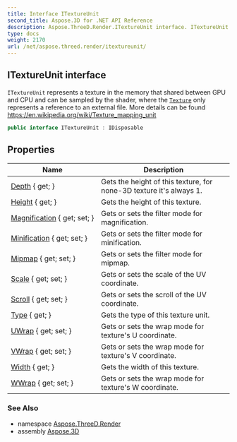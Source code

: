 ```yaml
---
title: Interface ITextureUnit
second_title: Aspose.3D for .NET API Reference
description: Aspose.ThreeD.Render.ITextureUnit interface. ITextureUnit represents a texture in the memory that shared between GPU and CPU and can be sampled by the shader where the Texture only represents a reference to an external file. More details can be found https//en.wikipedia.org/wiki/Texture_mapping_unit
type: docs
weight: 2170
url: /net/aspose.threed.render/itextureunit/
---
```

## ITextureUnit interface

`ITextureUnit` represents a texture in the memory that shared between GPU and CPU and can be sampled by the shader, where the [`Texture`](../../aspose.threed.shading/texture/) only represents a reference to an external file. More details can be found https://en.wikipedia.org/wiki/Texture_mapping_unit

```csharp
public interface ITextureUnit : IDisposable
```

## Properties

| Name | Description |
| --- | --- |
| [Depth](../../aspose.threed.render/itextureunit/depth/) { get; } | Gets the height of this texture, for none-3D texture it's always 1. |
| [Height](../../aspose.threed.render/itextureunit/height/) { get; } | Gets the height of this texture. |
| [Magnification](../../aspose.threed.render/itextureunit/magnification/) { get; set; } | Gets or sets the filter mode for magnification. |
| [Minification](../../aspose.threed.render/itextureunit/minification/) { get; set; } | Gets or sets the filter mode for minification. |
| [Mipmap](../../aspose.threed.render/itextureunit/mipmap/) { get; set; } | Gets or sets the filter mode for mipmap. |
| [Scale](../../aspose.threed.render/itextureunit/scale/) { get; set; } | Gets or sets the scale of the UV coordinate. |
| [Scroll](../../aspose.threed.render/itextureunit/scroll/) { get; set; } | Gets or sets the scroll of the UV coordinate. |
| [Type](../../aspose.threed.render/itextureunit/type/) { get; } | Gets the type of this texture unit. |
| [UWrap](../../aspose.threed.render/itextureunit/uwrap/) { get; set; } | Gets or sets the wrap mode for texture's U coordinate. |
| [VWrap](../../aspose.threed.render/itextureunit/vwrap/) { get; set; } | Gets or sets the wrap mode for texture's V coordinate. |
| [Width](../../aspose.threed.render/itextureunit/width/) { get; } | Gets the width of this texture. |
| [WWrap](../../aspose.threed.render/itextureunit/wwrap/) { get; set; } | Gets or sets the wrap mode for texture's W coordinate. |

### See Also

* namespace [Aspose.ThreeD.Render](../../aspose.threed.render/)
* assembly [Aspose.3D](../../)


